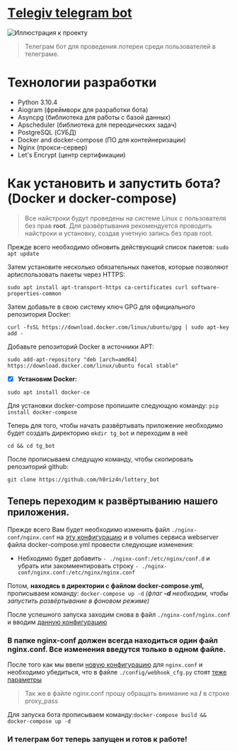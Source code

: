 # [Тelegiv telegram bot](https://github.com/h0riz4n/lottery_bot)
![Иллюстрация к проекту](https://github.com/h0riz4n/lottery_bot/blob/main/telegiv_bot.jpg)
> Телеграм бот для проведения лотереи среди пользователей в телеграме.

# Технологии разработки
- Python 3.10.4
- Aiogram (фреймворк для разработки бота)
- Asyncpg (библиотека для работы с базой данных)
- Apscheduler (библиотека для переодических задач)
- PostgreSQL (СУБД)
- Docker and docker-compose (ПО для контейнеризации)
- Nginx (прокси-сервер)
- Let's Encrypt (центр сертификации)


# Как установить и запустить бота? (Docker и docker-compose)

> Все найстроки будут проведены на системе Linux с пользователя без прав **root**. Для развёртывания рекомендуется проводить найстроки и установку, cоздав учетную запись без прав root.

Прежде всего необходимо обновить действующий список пакетов: `sudo apt update`

Затем установите несколько обязательных пакетов, которые позволяют aptиспользовать пакеты через HTTPS:  

`sudo apt install apt-transport-https ca-certificates curl software-properties-common`

Затем добавьте в свою систему ключ GPG для официального репозитория Docker:

`curl -fsSL https://download.docker.com/linux/ubuntu/gpg | sudo apt-key add -`

Добавьте репозиторий Docker в источники APT:

`sudo add-apt-repository "deb [arch=amd64] https://download.docker.com/linux/ubuntu focal stable"`

- [x] **Установим Docker:**

`sudo apt install docker-ce`

Для установки docker-compose пропишите следующую команду: `pip install docker-compose`

Теперь для того, чтобы начать развёртывать приложение необходимо будет создать директорию `mkdir tg_bot` и переходим в неё 

`cd && cd tg_bot`

После прописываем следущую команду, чтобы скопировать репозиторий github:

`git clone https://github.com/h0riz4n/lottery_bot`

 ## Теперь переходим к развёртыванию нашего приложения.
 
Прежде всего Вам будет необходимо изменить файл `./nginx-conf/nginx.conf` на [эту конфигурацию](https://github.com/h0riz4n/lottery_bot/blob/main/nginx-conf/nginx_2.conf) и в volumes сервиса webserver файла docker-compose.yml провести следующие изменения:
- Небходимо будет добавить `- ./nginx-conf:/etc/nginx/conf.d` и убрать или закомментировать строку `- ./nginx-conf/nginx.conf:/etc/nginx/nginx.conf`

Потом, **находясь в директории с файлом docker-compose.yml,** прописываем команду: `docker-compose up -d` _(флаг **-d** необходим, чтобы запустить развёртывание в фоновом режиме)_

После успешного запуска заходим снова в файл `./nginx-conf/nginx.conf` и вводим [данную конфигурацию](https://github.com/h0riz4n/lottery_bot/blob/main/nginx-conf/nginx.conf)

### В папке nginx-conf должен всегда находиться один файл nginx.conf. Все изменения введутся только в одном файле.

После того как мы ввели [новую конфигурацию](https://github.com/h0riz4n/lottery_bot/blob/main/nginx-conf/nginx.conf) для `nginx.conf` и необходимо убедиться, что в файле `./config/webhook_cfg.py` стоят [теже параметры](https://github.com/h0riz4n/lottery_bot/blob/main/config/webhook_cfg.py)

> Так же в файле nginx.conf прошу обращать внимание на **/** в строке proxy_pass

Для запуска бота прописываем команду:`docker-compose build && docker-compose up -d`

### И телеграм бот теперь запущен и готов к работе!
